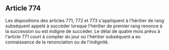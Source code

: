 Article 774
----
Les dispositions des articles 771, 772 et 773 s'appliquent à l'héritier de rang
subséquent appelé à succéder lorsque l'héritier de premier rang renonce à la
succession ou est indigne de succéder. Le délai de quatre mois prévu à l'article
771 court à compter du jour où l'héritier subséquent a eu connaissance de la
renonciation ou de l'indignité.

